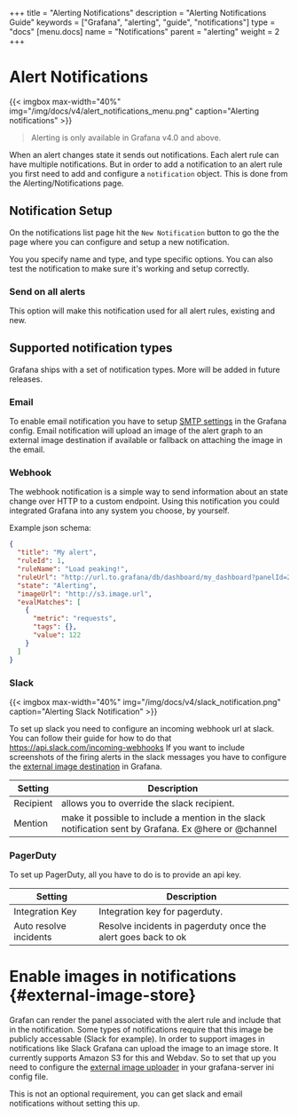 +++
title = "Alerting Notifications"
description = "Alerting Notifications Guide"
keywords = ["Grafana", "alerting", "guide", "notifications"]
type = "docs"
[menu.docs]
name = "Notifications"
parent = "alerting"
weight = 2
+++


# Alert Notifications

{{< imgbox max-width="40%" img="/img/docs/v4/alert_notifications_menu.png" caption="Alerting notifications" >}}

> Alerting is only available in Grafana v4.0 and above.

When an alert changes state it sends out notifications. Each alert rule can have
multiple notifications. But in order to add a notification to an alert rule you first need
to add and configure a `notification` object. This is done from the Alerting/Notifications page.

## Notification Setup

On the notifications list page hit the `New Notification` button to go the the page where you
can configure and setup a new notification.

You you specify name and type, and type specific options. You can also test the notification to make
sure it's working and setup correctly.

<!-- You can reach this page from the Alerting submenu or Alert List page header. -->
<!-- When you configure a notification you can have it be a global notifiations, meaning -->
<!-- it will be sent for all alerts within Grafana. This is useful to make sure you won’t miss to configure -->
<!-- notifications for an alert.  You can find the alert notification page in the main menu under alerting. -->
<!--  -->

<!-- ## Add a notifications to an Alert -->
<!-- You can add and remove notifications from an alert by going to the `Notifications` sub menu in the alerting tab. -->
<!--  -->
<!--  -->
<!-- <img class="no-shadow" src="/img/docs/v4/alerttab_notifications_submenu.png"> -->
<!--  -->
<!--  -->
<!-- Click the `+` button to add a new notification and the `x` to remove. Notifications with a blue backgrounds are enabled by default for all alerts and cannot be modified from this view. -->
<!--  -->
<!--  -->
<!-- <img class="no-shadow" src="/img/docs/v4/add_remove_notifications.png"> -->
<!--  -->

### Send on all alerts

This option will make this notification used for all alert rules, existing and new.

## Supported notification types

Grafana ships with a set of notification types. More will be added in future releases.

### Email

To enable email notification you have to setup [SMTP settings](/installation/configuration/#smtp)
in the Grafana config. Email notification will upload an image of the alert graph to an
external image destination if available or fallback on attaching the image in the email.

### Webhook

The webhook notification is a simple way to send information about an state change over HTTP to a custom endpoint.
Using this notification you could integrated Grafana into any system you choose, by yourself.

Example json schema:
```json
{
  "title": "My alert",
  "ruleId": 1,
  "ruleName": "Load peaking!",
  "ruleUrl": "http://url.to.grafana/db/dashboard/my_dashboard?panelId=2",
  "state": "Alerting",
  "imageUrl": "http://s3.image.url",
  "evalMatches": [
    {
      "metric": "requests",
      "tags": {},
      "value": 122
    }
  ]
}
```

### Slack

{{< imgbox max-width="40%" img="/img/docs/v4/slack_notification.png" caption="Alerting Slack Notification" >}}

To set up slack you need to configure an incoming webhook url at slack. You can follow their guide for how
to do that https://api.slack.com/incoming-webhooks If you want to include screenshots of the firing alerts
in the slack messages you have to configure the [external image destination](#external-image-store) in Grafana.

Setting | Description
---------- | -----------
Recipient | allows you to override the slack recipient.
Mention | make it possible to include a mention in the slack notification sent by Grafana. Ex @here or @channel

### PagerDuty

To set up PagerDuty, all you have to do is to provide an api key.

Setting | Description
---------- | -----------
Integration Key | Integration key for pagerduty.
Auto resolve incidents | Resolve incidents in pagerduty once the alert goes back to ok


# Enable images in notifications {#external-image-store}

Grafan can render the panel associated with the alert rule and include that in the notification. Some types
of notifications require that this image be publicly accessable (Slack for example). In order to support
images in notifications like Slack Grafana can upload the image to an image store. It currently supports
Amazon S3 for this and Webdav. So to set that up you need to configure the
[external image uploader](/installation/configuration/#external-image-storage) in your grafana-server ini
config file.

This is not an optional requirement, you can get slack and email notifications without setting this up.






